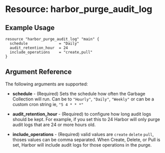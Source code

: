 # Resource: harbor_purge_audit_log

## Example Usage
```hcl
resource "harbor_purge_audit_log" "main" {
  schedule              = "Daily"
  audit_retention_hour  = 24
  include_operations    = "create,pull"
}
```

## Argument Reference
The following arguments are supported:
* **schedule** - (Required) Sets the schedule how often the Garbage Collection will run.  Can be to `"Hourly"`, `"Daily"`, `"Weekly"` or can be a custom cron string ie, `"5 4 * * *"` 

* **audit_retention_hour** - (Required) to configure how long audit logs should be kept. For example, if you set this to 24 Harbor will only purge audit logs that are 24 or more hours old.

* **include_operations** - (Required) valid values are `create` `delete` `pull`, thoses values can be comma separated. When Create, Delete, or Pull is set, Harbor will include audit logs for those operations in the purge.
